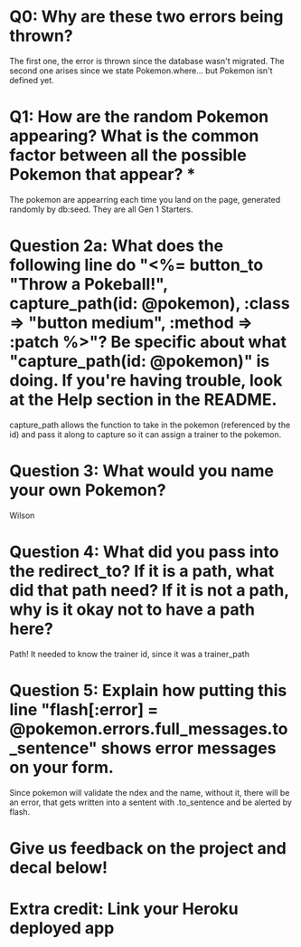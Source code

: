 # Q0: Why are these two errors being thrown?
The first one, the error is thrown since the database wasn't migrated. The second one arises since we state Pokemon.where... but Pokemon isn't defined yet.

# Q1: How are the random Pokemon appearing? What is the common factor between all the possible Pokemon that appear? *
The pokemon are appearring each time you land on the page, generated randomly by db:seed. They are all Gen 1 Starters.

# Question 2a: What does the following line do "<%= button_to "Throw a Pokeball!", capture_path(id: @pokemon), :class => "button medium", :method => :patch %>"? Be specific about what "capture_path(id: @pokemon)" is doing. If you're having trouble, look at the Help section in the README.
capture_path allows the function to take in the pokemon (referenced by the id) and pass it along to capture so it can assign a trainer to the pokemon.

# Question 3: What would you name your own Pokemon?
Wilson

# Question 4: What did you pass into the redirect_to? If it is a path, what did that path need? If it is not a path, why is it okay not to have a path here?
Path! It needed to know the trainer id, since it was a trainer_path

# Question 5: Explain how putting this line "flash[:error] = @pokemon.errors.full_messages.to_sentence" shows error messages on your form.
Since pokemon will validate the ndex and the name, without it, there will be an error, that gets written into a sentent with .to_sentence and be alerted by flash.

# Give us feedback on the project and decal below!

# Extra credit: Link your Heroku deployed app
